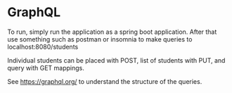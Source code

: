 # GraphQL
To run, simply run the application as a spring boot application.  After that use something such as postman or insomnia to make queries to localhost:8080/students

Individual students can be placed with POST, list of students with PUT, and query with GET mappings.

See https://graphql.org/ to understand the structure of the queries.
